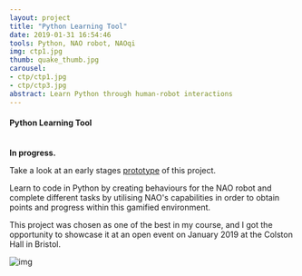 ```yaml
---
layout: project
title: "Python Learning Tool"
date: 2019-01-31 16:54:46
tools: Python, NAO robot, NAOqi
img: ctp1.jpg
thumb: quake_thumb.jpg
carousel:
- ctp/ctp1.jpg
- ctp/ctp3.jpg
abstract: Learn Python through human-robot interactions
---
```

#### Python Learning Tool

<br><b>In progress.</b>

Take a look at an early stages [prototype](https://www.youtube.com/watch?v=2YFnfZBKT6Q) of this project.

Learn to code in Python by creating behaviours for the NAO robot and complete different tasks by utilising NAO's capabilities in order to obtain points and progress within this gamified environment.

This project was chosen as one of the best in my course, and I got the opportunity to showcase it at an open event on January 2019 at the Colston Hall in Bristol.

![img](https://github.com/AGPO93/AGPO93.github.io/tree/master/assets/img/project/ctp2.jpg)
